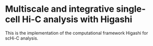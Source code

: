 # Multiscale and integrative single-cell Hi-C analysis with Higashi

This is the implementation of the computational framework Higashi for scHi-C analysis.



